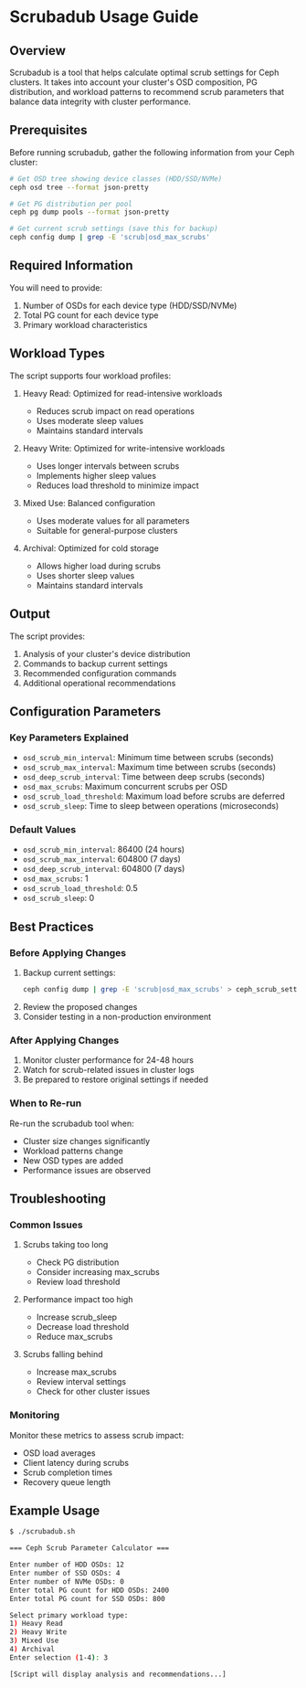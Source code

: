 # Scrubadub Usage Guide

## Overview
Scrubadub is a tool that helps calculate optimal scrub settings for Ceph clusters. It takes into account your cluster's OSD composition, PG distribution, and workload patterns to recommend scrub parameters that balance data integrity with cluster performance.

## Prerequisites
Before running scrubadub, gather the following information from your Ceph cluster:

```bash
# Get OSD tree showing device classes (HDD/SSD/NVMe)
ceph osd tree --format json-pretty

# Get PG distribution per pool
ceph pg dump pools --format json-pretty

# Get current scrub settings (save this for backup)
ceph config dump | grep -E 'scrub|osd_max_scrubs'
```

## Required Information
You will need to provide:
1. Number of OSDs for each device type (HDD/SSD/NVMe)
2. Total PG count for each device type
3. Primary workload characteristics

## Workload Types
The script supports four workload profiles:
1. Heavy Read: Optimized for read-intensive workloads
   - Reduces scrub impact on read operations
   - Uses moderate sleep values
   - Maintains standard intervals

2. Heavy Write: Optimized for write-intensive workloads
   - Uses longer intervals between scrubs
   - Implements higher sleep values
   - Reduces load threshold to minimize impact

3. Mixed Use: Balanced configuration
   - Uses moderate values for all parameters
   - Suitable for general-purpose clusters

4. Archival: Optimized for cold storage
   - Allows higher load during scrubs
   - Uses shorter sleep values
   - Maintains standard intervals

## Output
The script provides:
1. Analysis of your cluster's device distribution
2. Commands to backup current settings
3. Recommended configuration commands
4. Additional operational recommendations

## Configuration Parameters

### Key Parameters Explained
- `osd_scrub_min_interval`: Minimum time between scrubs (seconds)
- `osd_scrub_max_interval`: Maximum time between scrubs (seconds)
- `osd_deep_scrub_interval`: Time between deep scrubs (seconds)
- `osd_max_scrubs`: Maximum concurrent scrubs per OSD
- `osd_scrub_load_threshold`: Maximum load before scrubs are deferred
- `osd_scrub_sleep`: Time to sleep between operations (microseconds)

### Default Values
- `osd_scrub_min_interval`: 86400 (24 hours)
- `osd_scrub_max_interval`: 604800 (7 days)
- `osd_deep_scrub_interval`: 604800 (7 days)
- `osd_max_scrubs`: 1
- `osd_scrub_load_threshold`: 0.5
- `osd_scrub_sleep`: 0

## Best Practices

### Before Applying Changes
1. Backup current settings:
   ```bash
   ceph config dump | grep -E 'scrub|osd_max_scrubs' > ceph_scrub_settings_backup_$(date +%Y%m%d).txt
   ```
2. Review the proposed changes
3. Consider testing in a non-production environment

### After Applying Changes
1. Monitor cluster performance for 24-48 hours
2. Watch for scrub-related issues in cluster logs
3. Be prepared to restore original settings if needed

### When to Re-run
Re-run the scrubadub tool when:
- Cluster size changes significantly
- Workload patterns change
- New OSD types are added
- Performance issues are observed

## Troubleshooting

### Common Issues
1. Scrubs taking too long
   - Check PG distribution
   - Consider increasing max_scrubs
   - Review load threshold

2. Performance impact too high
   - Increase scrub_sleep
   - Decrease load threshold
   - Reduce max_scrubs

3. Scrubs falling behind
   - Increase max_scrubs
   - Review interval settings
   - Check for other cluster issues

### Monitoring
Monitor these metrics to assess scrub impact:
- OSD load averages
- Client latency during scrubs
- Scrub completion times
- Recovery queue length

## Example Usage

```bash
$ ./scrubadub.sh

=== Ceph Scrub Parameter Calculator ===

Enter number of HDD OSDs: 12
Enter number of SSD OSDs: 4
Enter number of NVMe OSDs: 0
Enter total PG count for HDD OSDs: 2400
Enter total PG count for SSD OSDs: 800

Select primary workload type:
1) Heavy Read
2) Heavy Write
3) Mixed Use
4) Archival
Enter selection (1-4): 3

[Script will display analysis and recommendations...]
